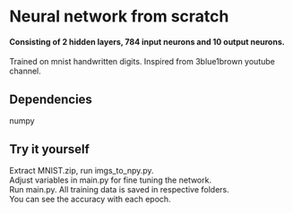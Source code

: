 
# Neural network from scratch
#### Consisting of 2 hidden layers, 784 input neurons and 10 output neurons.
Trained on mnist handwritten digits. Inspired from 3blue1brown youtube channel.

## Dependencies
numpy

## Try it yourself
Extract MNIST.zip, run imgs_to_npy.py.</br>
Adjust variables in main.py for fine tuning the network.</br>
Run main.py. All training data is saved in respective folders.</br>
You can see the accuracy with each epoch.
